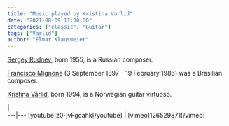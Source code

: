 ```yaml
---
title: "Music played by Kristina Varlid"
date: "2021-08-09 11:00:00"
categories: ["classic", "Guitar"]
tags: ["Varlid"]
author: "Elmar Klausmeier"
---
```


[Sergey Rudnev](https://www.naxos.com/person/Sergei_Rudnev/66503.htm), born 1955, is a Russian composer.

[Francisco Mignone](https://en.wikipedia.org/wiki/Francisco_Mignone) (3 September 1897 &ndash; 19 February 1986) was a Brasilian composer.

[Kristina Vårlid](https://www.kristinavarlid.com/biography), born 1994, is a Norwegian guitar virtuoso.

   |   
---|---
[youtube]z0-jvFgcahk[/youtube] | [vimeo]126529871[/vimeo]


